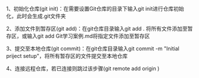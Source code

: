 1、初始化仓库(git init)：在需要设置Git仓库的目录下输入git init进行仓库初始化，此时会生成.git文件夹

2、添加文件到暂存区(git add)：在git仓库目录输入git add . 将所有文件添加至暂存区，或输入git add Git学习案例.md将指定文件添加至暂存区

3、提交至本地仓库(git commit)：在git仓库目录输入git commit -m "Initial priject setup"，将所有暂存区的文件提交至本地仓库

4、连接远程仓库，若已连接则跳过该步骤(git remote add origin )